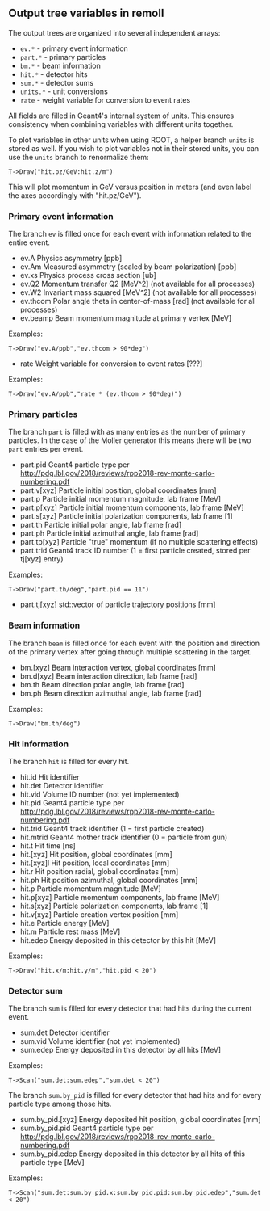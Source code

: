 ## Output tree variables in remoll

The output trees are organized into several independent arrays:
- `ev.*`    - primary event information
- `part.*`  - primary particles
- `bm.*`    - beam information
- `hit.*`   - detector hits
- `sum.*`   - detector sums
- `units.*` - unit conversions
- `rate`    - weight variable for conversion to event rates

All fields are filled in Geant4's internal system of units. This ensures
consistency when combining variables with different units together.

To plot variables in other units when using ROOT, a helper branch `units`
is stored as well. If you wish to plot variables not in their stored units,
you can use the `units` branch to renormalize them:
```
T->Draw("hit.pz/GeV:hit.z/m")
```
This will plot momentum in GeV versus position in meters (and even label the
axes accordingly with "hit.pz/GeV").

### Primary event information

The branch `ev` is filled once for each event with information related to the
entire event.

- ev.A		Physics asymmetry [ppb]
- ev.Am		Measured asymmetry (scaled by beam polarization) [ppb]
- ev.xs		Physics process cross section [ub]
- ev.Q2		Momentum transfer Q2 [MeV^2] (not available for all processes)
- ev.W2		Invariant mass squared [MeV^2] (not available for all processes)
- ev.thcom	Polar angle theta in center-of-mass [rad] (not available for all processes)
- ev.beamp	Beam momentum magnitude at primary vertex [MeV]

Examples:
```
T->Draw("ev.A/ppb","ev.thcom > 90*deg")
```

- rate		Weight variable for conversion to event rates [???]

Examples:
```
T->Draw("ev.A/ppb","rate * (ev.thcom > 90*deg)")
```

### Primary particles

The branch `part` is filled with as many entries as the number of primary particles.
In the case of the Moller generator this means there will be two `part` entries per
event.

- part.pid	Geant4 particle type per http://pdg.lbl.gov/2018/reviews/rpp2018-rev-monte-carlo-numbering.pdf
- part.v[xyz]	Particle initial position, global coordinates [mm]
- part.p	Particle initial momentum magnitude, lab frame [MeV]
- part.p[xyz]	Particle initial momentum components, lab frame [MeV]
- part.s[xyz]	Particle initial polarization components, lab frame [1]
- part.th	Particle initial polar angle, lab frame [rad]
- part.ph	Particle initial azimuthal angle, lab frame [rad]
- part.tp[xyz]	Particle "true" momentum (if no multiple scattering effects)
- part.trid	Geant4 track ID number (1 = first particle created, stored per tj[xyz] entry)

Examples:
```
T->Draw("part.th/deg","part.pid == 11")
```

- part.tj[xyz]  std::vector of particle trajectory positions [mm]

### Beam information

The branch `beam` is filled once for each event with the position
and direction of the primary vertex after going through multiple
scattering in the target.

- bm.[xyz]	Beam interaction vertex, global coordinates [mm]
- bm.d[xyz]	Beam interaction direction, lab frame [rad]
- bm.th		Beam direction polar angle, lab frame [rad]
- bm.ph		Beam direction azimuthal angle, lab frame [rad]

Examples:
```
T->Draw("bm.th/deg")
```

### Hit information

The branch `hit` is filled for every hit.

- hit.id	Hit identifier
- hit.det	Detector identifier
- hit.vid	Volume ID number (not yet implemented)
- hit.pid	Geant4 particle type per http://pdg.lbl.gov/2018/reviews/rpp2018-rev-monte-carlo-numbering.pdf
- hit.trid	Geant4 track identifier (1 = first particle created)
- hit.mtrid	Geant4 mother track identifier (0 = particle from gun)
- hit.t		Hit time [ns]
- hit.[xyz]	Hit position, global coordinates [mm]
- hit.[xyz]l	Hit position, local coordinates [mm]
- hit.r		Hit position radial, global coordinates [mm]
- hit.ph	Hit position azimuthal, global coordinates [mm]
- hit.p		Particle momentum magnitude [MeV]
- hit.p[xyz]	Particle momentum components, lab frame [MeV]
- hit.s[xyz]	Particle polarization components, lab frame [1]
- hit.v[xyz]	Particle creation vertex position [mm]
- hit.e		Particle energy [MeV]
- hit.m		Particle rest mass [MeV]
- hit.edep	Energy deposited in this detector by this hit [MeV]

Examples:
```
T->Draw("hit.x/m:hit.y/m","hit.pid < 20")
```

### Detector sum

The branch `sum` is filled for every detector that had hits during
the current event.

- sum.det	Detector identifier
- sum.vid	Volume identifier (not yet implemented)
- sum.edep	Energy deposited in this detector by all hits [MeV]

Examples:
```
T->Scan("sum.det:sum.edep","sum.det < 20")
```

The branch `sum.by_pid` is filled for every detector that had hits
and for every particle type among those hits.

- sum.by_pid.[xyz]	Energy deposited hit position, global coordinates [mm]
- sum.by_pid.pid	Geant4 particle type per http://pdg.lbl.gov/2018/reviews/rpp2018-rev-monte-carlo-numbering.pdf
- sum.by_pid.edep	Energy deposited in this detector by all hits of this particle type [MeV]

Examples:
```
T->Scan("sum.det:sum.by_pid.x:sum.by_pid.pid:sum.by_pid.edep","sum.det < 20")
```
